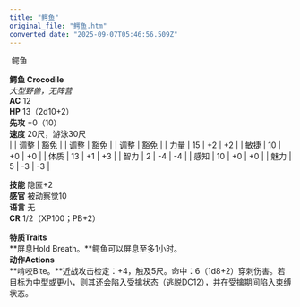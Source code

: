```yaml
---
title: "鳄鱼"
original_file: "鳄鱼.htm"
converted_date: "2025-09-07T05:46:56.509Z"
---
```


﻿ 鳄鱼   

****鳄鱼 Crocodile****  
*大型野兽，无阵营*  
**AC** 12  
**HP** 13（2d10+2）  
**先攻** +0（10）  
**速度** 20尺，游泳30尺  
|  | 调整 | 豁免 |  | 调整 | 豁免 |  | 调整 | 豁免 |
| 力量 | 15 | +2 | +2 |  | 敏捷 | 10 | +0 | +0 |  | 体质 | 13 | +1 | +3 |
| 智力 | 2 | -4 | -4 |  | 感知 | 10 | +0 | +0 |  | 魅力 | 5 | -3 | -3 |

**技能** 隐匿+2  
**感官** 被动察觉10  
**语言** 无  
**CR** 1/2（XP100；PB+2）

****特质Traits****  
**屏息Hold Breath。**鳄鱼可以屏息至多1小时。  
****动作Actions****  
**啃咬Bite。**近战攻击检定：+4，触及5尺。命中：6（1d8+2）穿刺伤害。若目标为中型或更小，则其还会陷入受擒状态（逃脱DC12），并在受擒期间陷入束缚状态。